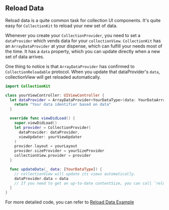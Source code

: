 ## Reload Data

Reload data is a quite common task for collection UI components. It's quite easy for `CollectionKit` to
reload your new set of data.

Whenever you create your `CollectionProvider`, you need to set a `dataProvider` which vends data for
your `collectionView`.  `CollectionKit` has an `ArrayDataProvider` at your dispense, which can fulfill
your needs most of the time. It has a `data` property, which you can update directly when a new set of
data arrives. 

One thing to notice is that `ArrayDataProvider` has confirmed to `CollectionReloadable` protocol. When
you update that dataProvider's `data`, collectionView will get reloaded automatically.

```Swift
import CollectionKit

class yourViewController: UIViewController {
  let dataProvider = ArrayDataProvider<YourDataType>(data: YourDataArray) { (_, data) in
    return "Your data identifier based on data"
  }

  override func viewDidLoad() {
    super.viewDidLoad()
    let provider = CollectionProvider(
      dataProvider: dataProvider,
      viewUpdater: yourViewUpdater
    )
    provider.layout = yourLayout
    provider.sizeProvider = yourSizeProvider
    collectionView.provider = provider
  }

  func updateData(_ data: [YourDataType]) {
    // collectionView will update its views automatically.
    dataProvider.data = data
    // If you need to get an up-to-date contentSize, you can call `reloadData()` on collectionView.
  }
}
```

For more detailed code, you can refer to [Reload Data Example](https://github.com/SoySauceLab/CollectionKit/blob/master/Examples/ReloadDataExample/ReloadDataViewController.swift)